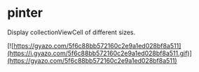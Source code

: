 # pinter
Display collectionViewCell of different sizes.

[![https://gyazo.com/5f6c88bb572160c2e9a1ed028bf8a511](https://i.gyazo.com/5f6c88bb572160c2e9a1ed028bf8a511.gif)](https://gyazo.com/5f6c88bb572160c2e9a1ed028bf8a511)
